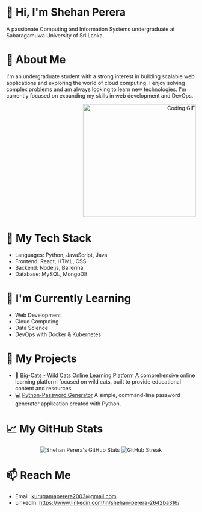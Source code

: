 # 👋 Hi, I'm Shehan Perera
A passionate Computing and Information Systems undergraduate at Sabaragamuwa University of Sri Lanka.

# 🚀 About Me
I'm an undergraduate student with a strong interest in building scalable web applications and exploring the world of cloud computing. I enjoy solving complex problems and am always looking to learn new technologies. I'm currently focused on expanding my skills in web development and DevOps.

<div align="right">
<img src="https://raw.githubusercontent.com/Shehanruby-67523/Shehanruby-67523/refs/heads/main/Coding.gif" alt="Coding GIF" width=300px height=300px/>
</div>

# 🔧 My Tech Stack
- Languages: Python, JavaScript, Java
- Frontend: React, HTML, CSS
- Backend: Node.js, Ballerina
- Database: MySQL, MongoDB

# 🧠 I'm Currently Learning
- Web Development
- Cloud Computing
- Data Science
- DevOps with Docker & Kubernetes

# 🔗 My Projects
- 🐅 [Big-Cats - Wild Cats Online Learning Platform](https://github.com/Shehanruby-67523/Big-Cats)
    A comprehensive online learning platform focused on wild cats, built to provide educational content and resources.
- 💻 [Python-Password Generator](https://github.com/Shehanruby-67523/python-password-generator)
    A simple, command-line password generator application created with Python.

# 📈 My GitHub Stats
<div align="center">
<img src="https://github-readme-stats.vercel.app/api?username=Shehanruby-67523&show_icons=true&theme=default&hide_border=true" alt="Shehan Perera's GitHub Stats" />
<img src="https://github-readme-streak-stats.herokuapp.com/?user=Shehanruby-67523&theme=default&hide_border=true" alt="GitHub Streak" />
</div>

# 📫 Reach Me
- Email: kurugamaperera2003@gmail.com
- LinkedIn: https://www.linkedin.com/in/shehan-perera-2642ba316/
